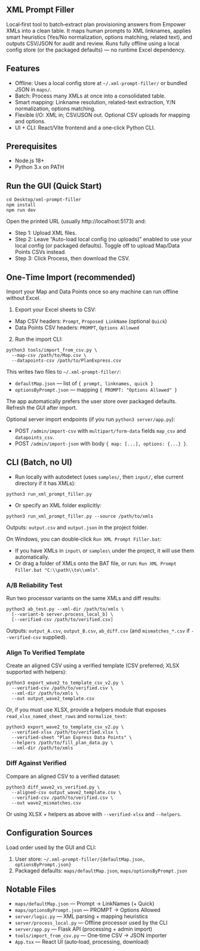 ## XML Prompt Filler

Local‑first tool to batch‑extract plan provisioning answers from Empower XMLs into a clean table. It maps human prompts to XML linknames, applies smart heuristics (Yes/No normalization, options matching, related text), and outputs CSV/JSON for audit and review. Runs fully offline using a local config store (or the packaged defaults) — no runtime Excel dependency.

## Features
- Offline: Uses a local config store at `~/.xml-prompt-filler/` or bundled JSON in `maps/`.
- Batch: Process many XMLs at once into a consolidated table.
- Smart mapping: Linkname resolution, related-text extraction, Y/N normalization, options matching.
- Flexible I/O: XML in; CSV/JSON out. Optional CSV uploads for mapping and options.
- UI + CLI: React/Vite frontend and a one‑click Python CLI.

## Prerequisites
- Node.js 18+
- Python 3.x on PATH

## Run the GUI (Quick Start)
```
cd Desktop/xml-prompt-filler
npm install
npm run dev
```
Open the printed URL (usually http://localhost:5173) and:
- Step 1: Upload XML files.
- Step 2: Leave “Auto-load local config (no uploads)” enabled to use your local config (or packaged defaults). Toggle off to upload Map/Data Points CSVs instead.
- Step 3: Click Process, then download the CSV.

## One‑Time Import (recommended)
Import your Map and Data Points once so any machine can run offline without Excel.

1) Export your Excel sheets to CSV:
- Map CSV headers: `Prompt`, `Proposed LinkName` (optional `Quick`)
- Data Points CSV headers: `PROMPT`, `Options Allowed`

2) Run the import CLI:
```
python3 tools/import_from_csv.py \
  --map-csv /path/to/Map.csv \
  --datapoints-csv /path/to/PlanExpress.csv
```

This writes two files to `~/.xml-prompt-filler/`:
- `defaultMap.json` — list of `{ prompt, linknames, quick }`
- `optionsByPrompt.json` — mapping `{ PROMPT: "Options Allowed" }`

The app automatically prefers the user store over packaged defaults. Refresh the GUI after import.

Optional server import endpoints (if you run `python3 server/app.py`):
- POST `/admin/import-csv` with `multipart/form-data` fields `map_csv` and `datapoints_csv`.
- POST `/admin/import-json` with body `{ map: [...], options: {...} }`.

## CLI (Batch, no UI)
- Run locally with autodetect (uses `samples/`, then `input/`, else current directory if it has XMLs):
```
python3 run_xml_prompt_filler.py
```
- Or specify an XML folder explicitly:
```
python3 run_xml_prompt_filler.py --source /path/to/xmls
```
Outputs: `output.csv` and `output.json` in the project folder.

On Windows, you can double‑click `Run XML Prompt Filler.bat`:
- If you have XMLs in `input\` or `samples\` under the project, it will use them automatically.
- Or drag a folder of XMLs onto the BAT file, or run: `Run XML Prompt Filler.bat "C:\\path\\to\\xmls"`.

### A/B Reliability Test
Run two processor variants on the same XMLs and diff results:
```
python3 ab_test.py --xml-dir /path/to/xmls \
  [--variant-b server.process_local_b] \
  [--verified-csv /path/to/verified.csv]
```
Outputs: `output_A.csv`, `output_B.csv`, `ab_diff.csv` (and `mismatches_*.csv` if `--verified-csv` supplied).

### Align To Verified Template
Create an aligned CSV using a verified template (CSV preferred; XLSX supported with helpers):
```
python3 export_wave2_to_template_csv_v2.py \
  --verified-csv /path/to/verified.csv \
  --xml-dir /path/to/xmls \
  --out output_wave2_template.csv
```
Or, if you must use XLSX, provide a helpers module that exposes
`read_xlsx_named_sheet_rows` and `normalize_text`:
```
python3 export_wave2_to_template_csv_v2.py \
  --verified-xlsx /path/to/verified.xlsx \
  --verified-sheet "Plan Express Data Points" \
  --helpers /path/to/fill_plan_data.py \
  --xml-dir /path/to/xmls
```

### Diff Against Verified
Compare an aligned CSV to a verified dataset:
```
python3 diff_wave2_vs_verified.py \
  --aligned-csv output_wave2_template.csv \
  --verified-csv /path/to/verified.csv \
  --out wave2_mismatches.csv
```
Or using XLSX + helpers as above with `--verified-xlsx` and `--helpers`.

## Configuration Sources
Load order used by the GUI and CLI:
1) User store: `~/.xml-prompt-filler/{defaultMap.json, optionsByPrompt.json}`
2) Packaged defaults: `maps/defaultMap.json`, `maps/optionsByPrompt.json`

## Notable Files
- `maps/defaultMap.json` — Prompt → LinkNames (+ Quick)
- `maps/optionsByPrompt.json` — PROMPT → Options Allowed
- `server/logic.py` — XML parsing + mapping heuristics
- `server/process_local.py` — Offline processor used by the CLI
- `server/app.py` — Flask API (processing + admin import)
- `tools/import_from_csv.py` — One‑time CSV → JSON importer
- `App.tsx` — React UI (auto‑load, processing, download)
